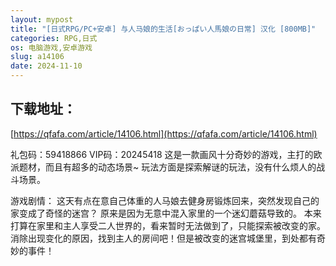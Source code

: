 ```yaml
---
layout: mypost
title: "[日式RPG/PC+安卓] 与人马娘的生活[おっぱい人馬娘の日常] 汉化 [800MB]"
categories: RPG,日式
os: 电脑游戏,安卓游戏
slug: a14106
date: 2024-11-10
---
```


## 下载地址：

[https://qfafa.com/article/14106.html](https://qfafa.com/article/14106.html)

礼包码：59418866
VIP码：20245418
这是一款画风十分奇妙的游戏，主打的欧派题材，而且有超多的动态场景~
玩法方面是探索解谜的玩法，没有什么烦人的战斗场景。

游戏剧情：
这天有点在意自己体重的人马娘去健身房锻炼回来，突然发现自己的家变成了奇怪的迷宫？
原来是因为无意中混入家里的一个迷幻蘑菇导致的。
本来打算在家里和主人享受二人世界的，看来暂时无法做到了，只能探索被改变的家。
消除出现变化的原因，找到主人的房间吧！但是被改变的迷宫城堡里，到处都有奇妙的事件！